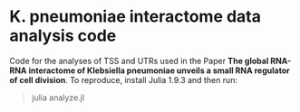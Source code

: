 # K. pneumoniae interactome data analysis code
Code for the analyses of TSS and UTRs used in the Paper **The global RNA-RNA interactome of Klebsiella pneumoniae unveils
a small RNA regulator of cell division**. To reproduce, install Julia 1.9.3 and then run:

> julia analyze.jl
